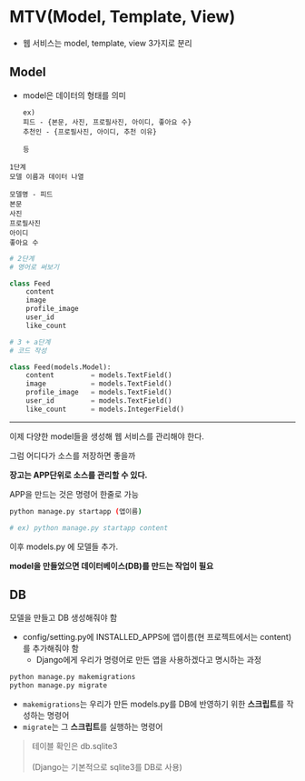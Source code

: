 # MTV(Model, Template, View)

- 웹 서비스는 model, template, view 3가지로 분리

## Model

- model은 데이터의 형태를 의미

    ```
    ex)
    피드 - {본문, 사진, 프로필사진, 아이디, 좋아요 수}
    추천인 - {프로필사진, 아이디, 추천 이유}

    등
    ``` 

```
1단계
모델 이름과 데이터 나열

모델명 - 피드
본문
사진
프로필사진
아이디
좋아요 수
```
```python
# 2단계 
# 영어로 써보기

class Feed
    content
    image
    profile_image
    user_id
    like_count
```
```python
# 3 + a단계
# 코드 작성

class Feed(models.Model):
    content         = models.TextField()
    image           = models.TextField()
    profile_image   = models.TextField()
    user_id         = models.TextField()
    like_count      = models.IntegerField()
```
---
이제 다양한 model들을 생성해 웹 서비스를 관리해야 한다.

그럼 어디다가 소스를 저장하면 좋을까


__장고는 APP단위로 소스를 관리할 수 있다.__

APP을 만드는 것은 명령어 한줄로 가능

```bash
python manage.py startapp (앱이름)

# ex) python manage.py startapp content
```

이후 models.py 에 모델들 추가.

__model을 만들었으면 데이터베이스(DB)를 만드는 작업이 필요__


## DB

모델을 만들고 DB 생성해줘야 함

- config/setting.py에 INSTALLED_APPS에 앱이름(현 프로젝트에서는 content)를 추가해줘야 함
    - Django에게 우리가 명령어로 만든 앱을 사용하겠다고 명시하는 과정

```bash
python manage.py makemigrations
python manage.py migrate
```

- `makemigrations`는 우리가 만든 models.py를 DB에 반영하기 위한 <b>스크립트</b>를 작성하는 명령어
- `migrate`는 그 <b>스크립트</b>를 실행하는 명령어


> 테이블 확인은 db.sqlite3<br><br>
> (Django는 기본적으로 sqlite3를 DB로 사용)